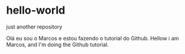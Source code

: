 # hello-world
 just another repository

Olá eu sou o Marcos e estou fazendo o tutorial do Github.
Hellow i am Marcos,  and I'm doing the Github tutorial.
